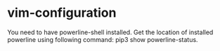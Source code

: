 # vim-configuration
You need to have powerline-shell installed. Get the location of installed powerline using following command: pip3 show powerline-status.
